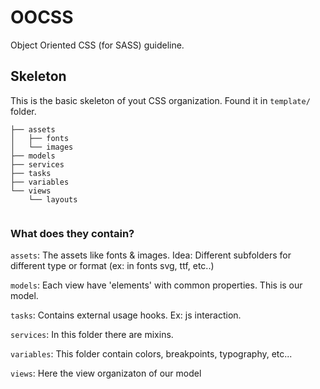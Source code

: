 # OOCSS

Object Oriented CSS (for SASS) guideline.

## Skeleton

This is the basic skeleton of yout CSS organization.
Found it in `template/` folder.

```
├── assets
│   ├── fonts
│   └── images
├── models
├── services
├── tasks
├── variables
└── views
    └── layouts


```
### What does they contain?

`assets`: The assets like fonts & images. Idea: Different subfolders for different type or format (ex: in fonts svg, ttf, etc..)

`models`: Each view have 'elements' with common properties. This is our model.

`tasks`: Contains external usage hooks. Ex: js interaction.

`services`: In this folder there are mixins.

`variables`: This folder contain colors, breakpoints, typography, etc...

`views`: Here the view organizaton of our model
